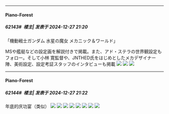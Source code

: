 ﻿
*****

####  Piano-Forest  
##### 62143#         楼主| 发表于 2024-12-27 21:20

「機動戦士ガンダム 水星の魔女 メカニック＆ワールド」

MSや艦艇などの設定画を解説付きで掲載。また、アド・ステラの世界観設定もフォロー。そして小林 寛監督や、JNTHED氏をはじめとしたメカデザイナー陣、美術設定、設定考証スタッフのインタビューも掲載
<img src="https://p.sda1.dev/21/d676a2849700b4938893dfece9959fad/20241227_205554.jpg" referrerpolicy="no-referrer">
<img src="https://p.sda1.dev/21/5d9ecf76c7df510b5a156e92595b6f6e/20241227_211752.jpg" referrerpolicy="no-referrer">
<img src="https://p.sda1.dev/21/2cf0e04befbb76947e2db8fb9bc57f3b/20241227_205616.jpg" referrerpolicy="no-referrer">

*****

####  Piano-Forest  
##### 62144#         楼主| 发表于 2024-12-27 21:22

年底的庆功宴（类似）
<img src="https://p.sda1.dev/21/758bf5528fa83a6fd527b94f43c003d4/20241227_205027.jpg" referrerpolicy="no-referrer">
<img src="https://p.sda1.dev/21/4d29bc3031931f940f0a8d61c782cdbf/20241227_205430.jpg" referrerpolicy="no-referrer">
<img src="https://p.sda1.dev/21/4265c26f3f48af8442ee744a3ff4dda6/20241227_205024.jpg" referrerpolicy="no-referrer">
<img src="https://p.sda1.dev/21/5be3ad523782db2e60b54ba9e53d3bbf/20241227_204812.jpg" referrerpolicy="no-referrer">
<img src="https://p.sda1.dev/21/a3c23d17c036cc741ca6e2053ed8d853/20241227_204814.jpg" referrerpolicy="no-referrer">
<img src="https://p.sda1.dev/21/56817b285a535f7bce3736a2c8bade96/20241227_204816.jpg" referrerpolicy="no-referrer">
<img src="https://p.sda1.dev/21/ebe40956a67ac9a3593fc783ba850a40/20241227_205712.jpg" referrerpolicy="no-referrer">
<img src="https://p.sda1.dev/21/be75c099cb5f68708d59d0ed8ba37970/20241227_205414.jpg" referrerpolicy="no-referrer">

